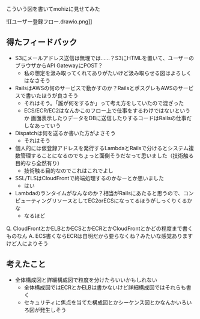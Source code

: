 
こういう図を書いてmohizに見せてみた

![[ユーザー登録フロー.drawio.png]]
## 得たフィードバック

 - S3にメールアドレス送信は無理では……？S3にHTMLを置いて、ユーザーのブラウザからAPI GatewayにPOST？
	 - 私の想定を汲み取ってくれてありがたいけど汲み取らせる図はよろしくはなさそう
 - RailsはAWSの何のサービスで動かすのか？RailsとポスグレもAWSのサービスで書いたほうが良さそう
	 - それはそう。「誰が何をするか」って考え方をしていたので混ざった
	 - ECS/ECR/EC2はなんかこのフロー上で仕事をするわけではないというか
	 画面表示したりデータをDBに送信したりするコードはRailsの仕事だしなあっていう
 - Dispatchは何を送るか書いた方がよさそう
	 - それはそう
 - 個人的には仮登録アドレスを発行するLambdaとRailsで分けるとシステム複数管理することになるのでちょっと面倒そうだなって思いました（技術触る目的なら全然有り）
	 - 技術触る目的なのでこれはこれでよし
 - SSL/TLSはCloudFrontで終端処理するのかなーとか思いました
	 - はい
 - Lambdaのランタイムがなんなのか？相当がRailsにあたると思うので、コンピューティングリソースとしてEC2orECSになってるほうがしっくりくるかな
	 - なるほど

Q. CloudFrontとかELBとかECSとかECRとかCloudFrontとかどの程度まで書くものなん
A. ECS書くならECRは自明だから要らなくね？みたいな感覚ありますけど人によりそう


## 考えたこと

 - 全体構成図と詳細構成図で粒度を分けたらいいかもしれない
	 - 全体構成図ではECRとかELBは書かないけど詳細構成図ではそれらも書く
	 - セキュリティに焦点を当てた構成図とかシーケンス図とかなんかいろいろ図が発生しそう